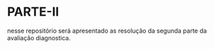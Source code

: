 # PARTE-II
nesse repositório será apresentado as resolução da segunda parte da avaliação diagnostica.
